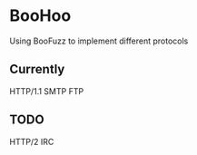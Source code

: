 # BooHoo
Using BooFuzz to implement different protocols

## Currently
HTTP/1.1
 SMTP 
 FTP

## TODO
 HTTP/2
 IRC 

